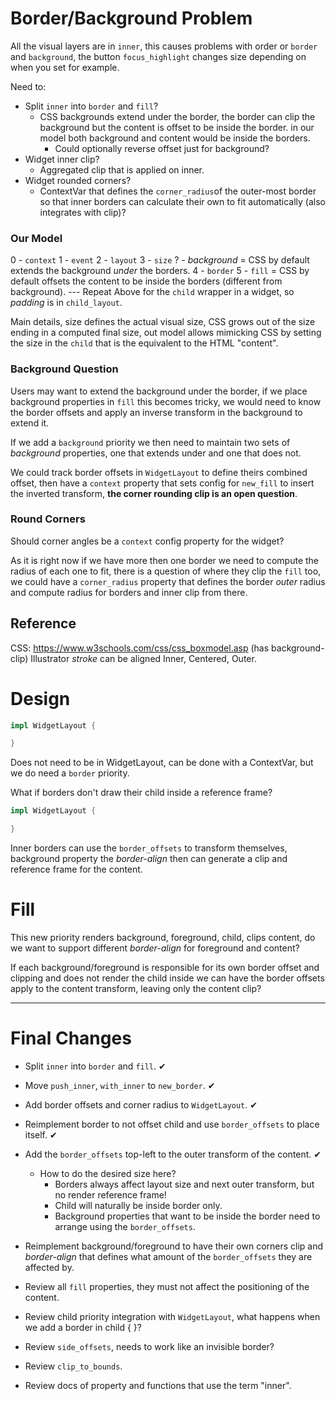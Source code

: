 # Border/Background Problem

All the visual layers are in `inner`, this causes problems with order or `border` and `background`, the button `focus_highlight` changes
size depending on when you set for example.

Need to:

* Split `inner` into `border` and `fill`?
    - CSS backgrounds extend under the border, the border can clip the background but the content is offset to be inside the border.
        in our model both background and content would be inside the borders. 
        - Could optionally reverse offset just for background?
* Widget inner clip?
    - Aggregated clip  that is applied on inner.
* Widget rounded corners?
    - ContextVar that defines the `corner_radius`of the outer-most border so that inner borders can calculate their
        own to fit automatically (also integrates with clip)?

### Our Model

0 - `context`
1 - `event` 
2 - `layout`
3 - `size`
? - *background* = CSS by default extends the background *under* the borders.
4 - `border`
5 - `fill` = CSS by default offsets the content to be inside the borders (different from background).
--- Repeat Above for the `child` wrapper in a widget, so *padding* is in `child_layout`.

Main details, size defines the actual visual size, CSS grows out of the size ending in a computed final size,
out model allows mimicking CSS by setting the size in the `child` that is the equivalent to the HTML "content".

### Background Question

Users may want to extend the background under the border, if we place background properties in `fill` this becomes tricky, 
we would need to know the border offsets and apply an inverse transform in the background to extend it.

If we add a `background` priority we then need to maintain two sets of *background* properties, one that extends under and one that does not.

We could track border offsets in `WidgetLayout` to define theirs combined offset, then have a `context` property that sets config for `new_fill`
to insert the inverted transform, **the corner rounding clip is an open question**.

### Round Corners

Should corner angles be a `context` config property for the widget?

As it is right now if we have more then one border we need to compute the radius of each one to fit, there is a question of where they
clip the `fill` too, we could have a `corner_radius` property that defines the border *outer* radius and compute radius for borders and inner
clip from there.

## Reference

CSS: https://www.w3schools.com/css/css_boxmodel.asp (has background-clip)
Illustrator *stroke* can be aligned Inner, Centered, Outer.

# Design

```rust
impl WidgetLayout {

}
```

Does not need to be in WidgetLayout, can be done with a ContextVar, but we do need a `border` priority.

What if borders don't draw their child inside a reference frame?

```rust
impl WidgetLayout {

}
```

Inner borders can use the `border_offsets` to transform themselves, background property the *border-align* then can generate
a clip and reference frame for the content.

# Fill

This new priority renders background, foreground, child, clips content, do we want to support different *border-align* for 
foreground and content? 

If each background/foreground is responsible for its own border offset and clipping and does not render the child inside we
can have the border offsets apply to the content transform, leaving only the content clip?

-------------------------------------

# Final Changes

* Split `inner` into `border` and `fill`. ✔
* Move `push_inner`, `with_inner` to `new_border`. ✔
* Add border offsets and corner radius to `WidgetLayout`. ✔
* Reimplement border to not offset child and use `border_offsets` to place itself. ✔
* Add the `border_offsets` top-left to the outer transform of the content. ✔
    - How to do the desired size here?
        - Borders always affect layout size and next outer transform, but no render reference frame!
        - Child will naturally be inside border only.
        - Background properties that want to be inside the border need to arrange using the `border_offsets`.

* Reimplement background/foreground to have their own corners clip and *border-align* that defines what amount of the 
  `border_offsets` they are affected by.
* Review all `fill` properties, they must not affect the positioning of the content.
* Review child priority integration with `WidgetLayout`, what happens when we add a border in child { }?
* Review `side_offsets`, needs to work like an invisible border? 
* Review `clip_to_bounds`.
* Review docs of property and functions that use the term "inner".